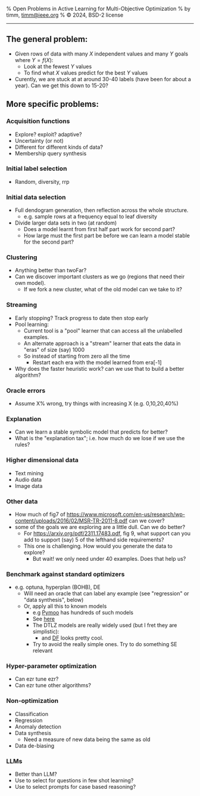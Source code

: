 % Open Problems in Active Learning for Multi-Objective Optimization
% by timm, <timm@ieee.org>
% &copy; 2024, BSD-2 license
<hr>

## The general problem: 

- Given rows of data with many $X$ independent values and many $Y$ goals where $Y=f(X)$:
  - Look at the fewest $Y$ values 
  - To find what $X$ values predict for the best $Y$ values
- Curently, we are stuck at  at around 30-40 labels (have been for about a year). Can we get 
  this down to 15-20?

## More specific problems:

### Acquisition functions
- Explore? exploit? adaptive?
- Uncertainty (or not)
- Different for different kinds of data?
- Membership query synthesis

### Initial label selection
- Random, diversity, rrp

### Initial data selection
- Full dendogram generation, then reflection across the whole structure.
  - e.g. sample rows at a frequency equal to leaf diversity
- Divide larger data sets in two (at random)
  - Does a model learnt from first half part work for second part?
  - How large must the first part be before we can  learn a model stable for the second part?

### Clustering
- Anything better than twoFar?
- Can we discover important clusters as we go (regions that need their own model). 
  - If we fork a new cluster, what of the old model can we take to it?

### Streaming
- Early stopping? Track progress to date then stop early
- Pool learning:
  - Current tool is a "pool" learner that can access all the unlabelled examples.
  - An alternate approach is a "stream" learner that eats the data in "eras" of size (say) 1000
  - So instead of starting from zero all the time
    - Restart each era with the model learned from era[-1] 
- Why does the faster heuristic work? can we use that to build a better algorithm?

### Oracle errors
- Assume X% wrong, try things with increasing X (e.g. 0,10,20,40%)

### Explanation 
- Can we learn a  stable symbolic model that predicts for better?
- What is the "explanation tax"; i.e. how much do we lose if we use the rules?

### Higher dimensional data
- Text mining
- Audio data
- Image data

### Other data
- How much of fig7 of https://www.microsoft.com/en-us/research/wp-content/uploads/2016/02/MSR-TR-2011-8.pdf
  can we cover?
- some of the goals we are exploring are a little dull. Can we do better?
  - For https://arxiv.org/pdf/2311.17483.pdf, fig 9, what support can you add to support (say) 5 of the 
    lefthand side requirements? 
  - This one is challenging. How would you generate the data to explore?
    - But wait! we only need under 40 examples. Does that help us?

### Benchmark against standard optimizers
- e.g. optuna, hyperplan (BOHB), DE
  - Will need an oracle that can label any example (see "regression" or "data synthesis",  below)
  - Or, apply all this to known models 
      - e.g  [Pymoo](https://github.com/anyoptimization/pymoo) has hundreds
        of such models
      - See [here](https://pymoo.org/problems/test_problems.html)
      - The DTLZ models are really widely used (but I fret they are simplistic):
        - and [DF](https://pymoo.org/problems/dynamic/df.html) looks pretty cool.
      - Try to avoid the really simple ones. Try to do something SE relevant

### Hyper-parameter optimization
- Can ezr tune ezr?
- Can ezr tune other algorithms?

### Non-optimization
- Classification
- Regression
- Anomaly detection
- Data synthesis
  - Need a measure of new data being the same as old
- Data de-biasing

### LLMs
- Better than LLM?
- Use to select for questions in few shot learning?
- Use to select prompts for case based reasoning?
